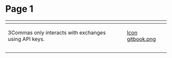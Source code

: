 # Page 1

<table data-view="cards"><thead><tr><th></th><th></th><th></th><th data-hidden data-card-cover data-type="files"></th></tr></thead><tbody><tr><td><p></p><p></p><p>3Commas only interacts with exchanges using API keys.</p></td><td></td><td></td><td><a href="../../.gitbook/assets/Icon gitbook.png">Icon gitbook.png</a></td></tr><tr><td></td><td></td><td></td><td></td></tr><tr><td></td><td></td><td></td><td></td></tr></tbody></table>
